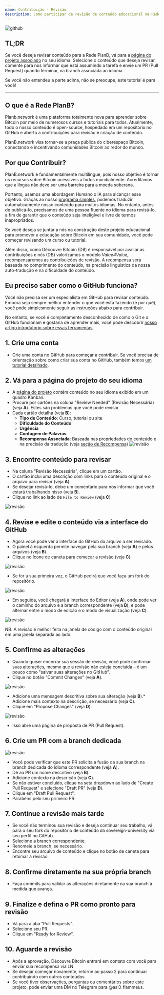```yaml
---
name: Contribuição - Revisão
description: Como participar da revisão de conteúdo educacional na Rede PlanB?
---
```

![github](assets/cover.webp)

## TL;DR
Se você deseja revisar conteúdo para a Rede PlanB, vá para a [página do projeto associado](https://github.com/DecouvreBitcoin/sovereign-university-data/projects?query=is%3Aopen) no seu idioma. Selecione o conteúdo que deseja revisar, comente para nos informar que está assumindo a tarefa e envie um PR (Pull Request) quando terminar, na branch associada ao idioma.

Se você não entendeu a parte acima, não se preocupe, este tutorial é para você!

---

## O que é a Rede PlanB?

Planb.network é uma plataforma totalmente nova para aprender sobre Bitcoin por meio de numerosos cursos e tutoriais para todos. Atualmente, todo o nosso conteúdo é open-source, hospedado em um repositório no GitHub e aberto a contribuições para revisão e criação de conteúdo.

PlanB.network visa tornar-se a praça pública do ciberespaço Bitcoin, conectando e incentivando comunidades Bitcoin ao redor do mundo.

## Por que Contribuir?

PlanB.network é fundamentalmente multilíngue, pois nosso objetivo é tornar os recursos sobre Bitcoin acessíveis a todos mundialmente. Acreditamos que a língua não deve ser uma barreira para a moeda soberana.

Portanto, usamos uma abordagem Humano x IA para alcançar esse objetivo. Graças ao nosso [programa simples](https://github.com/Asi0Flammeus/LLM-Translator), podemos traduzir automaticamente nosso conteúdo para muitos idiomas. No entanto, antes de publicá-lo, precisamos de uma pessoa fluente no idioma para revisá-lo, a fim de garantir que o conteúdo seja inteligível e livre de termos inapropriados.

Se você deseja se juntar a nós na construção deste projeto educacional para promover a educação sobre Bitcoin em sua comunidade, você pode começar revisando um curso ou tutorial.

Além disso, como Découvre Bitcoin (DB) é responsável por avaliar as contribuições e nós (DB) valorizamos o modelo *Value4Value*, recompensaremos as contribuições de revisão. A recompensa será baseada no comprimento do conteúdo, na precisão linguística da nossa auto-tradução e na dificuldade do conteúdo.

## Eu preciso saber como o GitHub funciona?

Você não precisa ser um especialista em GitHub para revisar conteúdo.
Embora seja sempre melhor entender o que você está fazendo (e por quê), você pode simplesmente seguir as instruções abaixo para contribuir.

No entanto, se você é completamente desconhecido de como o Git e o GitHub funcionam e gostaria de aprender mais, você pode descobrir [nosso artigo introdutório sobre essas ferramentas](https://planb.network/tutorials/others/basics-of-github).

## 1. Crie uma conta
* Crie uma conta no GitHub para começar a contribuir. Se você precisa de orientação sobre como criar sua conta no GitHub, também temos [um tutorial detalhado](https://planb.network/tutorials/others/create-github-account).
## **2. Vá para a página do projeto do seu idioma**
* A [página do projeto](https://github.com/DecouvreBitcoin/sovereign-university-data/projects?query=is%3Aopen) contém conteúdo no seu idioma exibido em um quadro Kanban.
* Procure por cartões na coluna "Review Needed" (Revisão Necessária) (veja **A**). Estes são problemas que você pode revisar.
* Cada cartão detalha (veja **B**):
	- **Tipo de Conteúdo**: Curso, tutorial ou site
	- **Dificuldade do Conteúdo**
	- **Urgência**
	- **Contagem de Palavras**
	- **Recompensa Associada**: Baseada nas propriedades do conteúdo e na precisão da tradução (veja [seção de Recompensa](https://github.com/DecouvreBitcoin/sovereign-university-data?tab=readme-ov-file#sat-reward))
![revisão](assets/1.webp)
## **3. Encontre conteúdo para revisar**
* Na coluna "Revisão Necessária", clique em um cartão.
* O cartão inclui uma descrição com links para o conteúdo original e o arquivo para revisar (veja **A**).
* Se desejar revisá-lo, deixe um comentário para nos informar que você estará trabalhando nisso (veja **B**).
* Clique no link ao lado de `File to Review` (veja **C**)

![revisão](assets/2.webp)

## **4. Revise e edite o conteúdo via a interface do GitHub**
* Agora você pode ver a interface do GitHub do arquivo a ser revisado.
* O painel à esquerda permite navegar pela sua branch (veja **A**) e pelos arquivos (veja **B**).
* Clique no ícone de caneta para começar a revisão (veja **C**).

![revisão](assets/3.webp)

* Se for a sua primeira vez, o GitHub pedirá que você faça um fork do repositório.

![revisão](assets/4.webp)

* Em seguida, você chegará à interface do Editor (veja **A**), onde pode ver o caminho do arquivo e a branch correspondente (veja **B**), e pode alternar entre o modo de edição e o modo de visualização (veja **C**).

![revisão](assets/5.webp)

NB. A revisão é melhor feita na janela de código com o conteúdo original em uma janela separada ao lado.

## **5. Confirme as alterações**

* Quando quiser encerrar sua sessão de revisão, você pode confirmar suas alterações, mesmo que a revisão não esteja concluída – é um pouco como "salvar suas alterações no GitHub".
* Clique no botão "Commit Changes" (veja **A**).

![revisão](assets/6.webp)
* Adicione uma mensagem descritiva sobre sua alteração (veja **B**).* Adicione mais contexto na descrição, se necessário (veja **C**).
* Clique em "Propose Changes" (veja **D**).

![revisão](assets/7.webp)

* Isso abre uma página de proposta de PR (Pull Request).

## **6. Crie um PR com a branch dedicada**
![revisão](assets/8.webp)

* Você pode verificar que este PR solicita a fusão da sua branch na branch dedicada do idioma correspondente (veja **A**).
* Dê ao PR um nome descritivo (veja **B**).
* Adicione contexto na descrição (veja **C**).
* Se não estiver concluído, clique na seta dropdown ao lado de "Create Pull Request" e selecione "Draft PR" (veja **D**).
* Clique em "Draft Pull Request".
* Parabéns pelo seu primeiro PR!

## **7. Continue a revisão mais tarde**
* Se você não terminou sua revisão e deseja continuar seu trabalho, vá para o seu fork do repositório de conteúdo da sovereign-university via seu perfil no GitHub.
* Selecione a branch correspondente.
* Renomeie a branch, se necessário.
* Encontre seu arquivo de conteúdo e clique no botão de caneta para retomar a revisão.

## **8. Confirme diretamente na sua própria branch**
* Faça commits para validar as alterações diretamente na sua branch à medida que avança.

## **9. Finalize e defina o PR como pronto para revisão**
* Vá para a aba "Pull Requests".
* Selecione seu PR.
* Clique em "Ready for Review".

## 10. Aguarde a revisão
* Após a aprovação, Découvre Bitcoin entrará em contato com você para enviar sua recompensa via LN.
* Se desejar começar novamente, retorne ao passo 2 para continuar contribuindo com outros conteúdos.
* Se você tiver observações, perguntas ou comentários sobre este projeto, pode enviar uma DM no Telegram para @asi0_flammeus.
